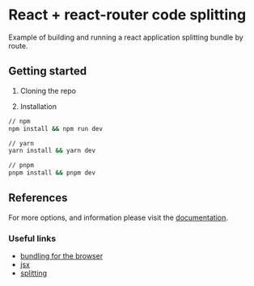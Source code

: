 # React + react-router code splitting

Example of building and running a react application splitting bundle by route.  

## Getting started

1. Cloning the repo

2. Installation

```sh
// npm
npm install && npm run dev

// yarn 
yarn install && yarn dev

// pnpm 
pnpm install && pnpm dev
```

## References

For more options, and information please visit the [documentation](https://esbuild.github.io/api/#build-api).

### Useful links

- [bundling for the browser](https://esbuild.github.io/getting-started/#bundling-for-the-browser)
- [jsx](https://esbuild.github.io/content-types/#jsx)
- [splitting](https://esbuild.github.io/api/#splitting)
